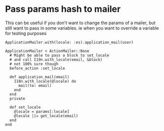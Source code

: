 # Pass params hash to mailer
This can be useful if you don't want to change the params of a mailer, but still want to pass in some variables.
ie when you want to override a variable for testing purposes

`
ApplicationMailer.with(locale: :es).application_mail(user)
`

    ApplicationMailer < ActionMailer::Base
      # Might be able to pass a block to set_locale
      # and call I19n.with_locale(email, &block)
      # not 100% sure though
      before_action :set_locale
    
      def application_mail(email)
        I18n.with_locale(@locale) do 
          mail(to: email)
        end
      end
      private
    
      def set_locale
        @locale = params[:locale]
        @locale ||= get_locale(email)
      end
    end
